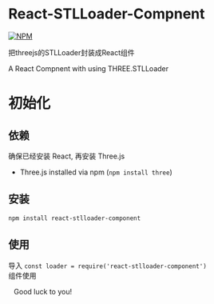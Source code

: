 # React-STLLoader-Compnent
[![NPM](https://nodei.co/npm/react-stlloader-component.png)](https://nodei.co/npm/react-stlloader-component/)

把threejs的STLLoader封装成React组件

A React Compnent with using THREE.STLLoader 

# 初始化

## 依赖
确保已经安装 React, 再安装 Three.js

* Three.js installed via npm (`npm install three`)

## 安装

`npm install react-stlloader-component`

## 使用
导入
`const loader = require('react-stlloader-component') `  
组件使用
` `

` `
Good luck to you!